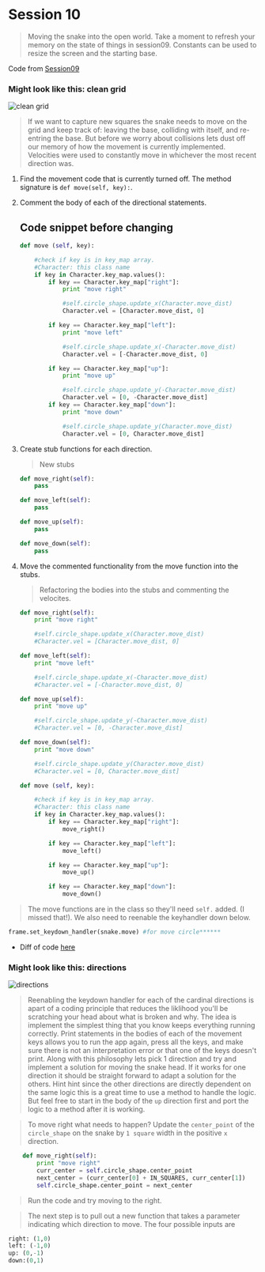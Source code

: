 # Session 10
> Moving the snake into the open world. Take a moment to refresh your memory on the state of things in session09.
Constants can be used to resize the screen and the starting base.

Code from [Session09](https://raw.githubusercontent.com/bellcodo/creating-cliq/master/src/session09/splix.io)

### Might look like this: clean grid
![clean grid](https://drive.google.com/uc?export=download&id=0B3SFnARVIcGLbTM4LXBVVXpPcjA)

> If we want to capture new squares the snake needs to move on the grid and keep track of: leaving the base, colliding with itself, and re-entring the base. But before we worry about collisions lets dust off our memory of how the movement is currently implemented. Velocities were used to constantly move in whichever the most recent direction was. 

1. Find the movement code that is currently turned off. The method signature is `def move(self, key):`.
2. Comment the body of each of the directional statements.

	## Code snippet before changing
	```python
    def move (self, key):

		#check if key is in key_map array. 
		#Character: this class name
		if key in Character.key_map.values():
			if key == Character.key_map["right"]:
				print "move right"

				#self.circle_shape.update_x(Character.move_dist)
				Character.vel = [Character.move_dist, 0]

			if key == Character.key_map["left"]:
				print "move left"

				#self.circle_shape.update_x(-Character.move_dist)    
				Character.vel = [-Character.move_dist, 0]

			if key == Character.key_map["up"]:
				print "move up"

				#self.circle_shape.update_y(-Character.move_dist)
				Character.vel = [0, -Character.move_dist]
			if key == Character.key_map["down"]:
				print "move down"

				#self.circle_shape.update_y(Character.move_dist)
				Character.vel = [0, Character.move_dist]

	```
3. Create stub functions for each direction.

	> New stubs

	```python
	def move_right(self):
		pass

	def move_left(self):
		pass

	def move_up(self):
		pass

	def move_down(self):
		pass
	```
4. Move the commented functionality from the move function into the stubs.
	
	> Refactoring the bodies into the stubs and commenting the velocites.

	```python
	def move_right(self):
		print "move right"

		#self.circle_shape.update_x(Character.move_dist)
		#Character.vel = [Character.move_dist, 0]

	def move_left(self):
		print "move left"

		#self.circle_shape.update_x(-Character.move_dist)    
		#Character.vel = [-Character.move_dist, 0]

	def move_up(self):
		print "move up"

		#self.circle_shape.update_y(-Character.move_dist)
		#Character.vel = [0, -Character.move_dist]

	def move_down(self):
		print "move down"

		#self.circle_shape.update_y(Character.move_dist)
		#Character.vel = [0, Character.move_dist]

	def move (self, key):

		#check if key is in key_map array. 
		#Character: this class name
		if key in Character.key_map.values():
			if key == Character.key_map["right"]:
				move_right()

			if key == Character.key_map["left"]:
				move_left()

			if key == Character.key_map["up"]:
				move_up()

			if key == Character.key_map["down"]:
				move_down()
	```
> The move functions are in the class so they'll need `self.` added. (I missed that!). We also need to reenable the keyhandler down below.

```python
frame.set_keydown_handler(snake.move) #for move circle******
```

* Diff of code [here](https://github.com/bellcodo/creating-cliq/commit/a79a4b4b51b99102cd5fc12842fabaf615340b6f)

### Might look like this: directions
![directions](https://drive.google.com/uc?export=download&id=0B3SFnARVIcGLNGsxdHpCWVFSNXc)

> Reenabling the keydown handler for each of the cardinal directions is apart of a coding principle that reduces the liklihood you'll be scratching your head about what is broken and why. The idea is implement the simplest thing that you know keeps everything running correctly. Print statements in the bodies of each of the movement keys allows you to run the app again, press all the keys, and make sure there is not an interpretation error or that one of the keys doesn't print. Along with this philosophy lets pick 1 direction and try and implement a solution for moving the snake head. If it works for one direction it should be straight forward to adapt a solution for the others. Hint hint since the other directions are directly dependent on the same logic this is a great time to use a method to handle the logic. But feel free to start in the body of the `up` direction first and port the logic to a method after it is working.

> To move right what needs to happen? Update the `center_point` of the `circle_shape` on the snake by `1 square` width in the positive `x` direction.

```python
    def move_right(self):
        print "move right"
        curr_center = self.circle_shape.center_point
        next_center = (curr_center[0] + IN_SQUARES, curr_center[1])
        self.circle_shape.center_point = next_center
```

> Run the code and try moving to the right.

> The next step is to pull out a new function that takes a parameter indicating which direction to move. The four possible inputs are

```python
right: (1,0)
left: (-1,0)
up: (0,-1)
down:(0,1)
```
